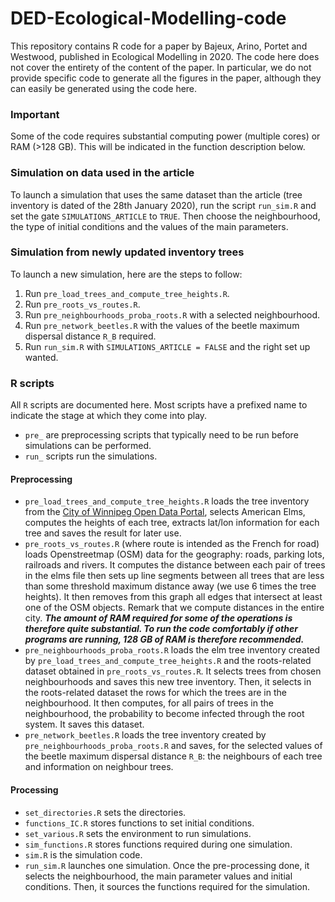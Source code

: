 # DED-Ecological-Modelling-code
This repository contains R code for a paper by Bajeux, Arino, Portet and Westwood, published in Ecological Modelling in 2020. The code here does not cover the entirety of the content of the paper. In particular, we do not provide specific code to generate all the figures in the paper, although they can easily be generated using the code here.

### Important
Some of the code requires substantial computing power (multiple cores) or RAM (>128 GB). This will be indicated in the function description below.

### Simulation on data used in the article
To launch a simulation that uses the same dataset than the article (tree inventory is dated of the 28th January 2020), run the script `run_sim.R` and set the gate `SIMULATIONS_ARTICLE` to `TRUE`. Then choose the neighbourhood, the type of initial conditions and the values of the main parameters.

### Simulation from newly updated inventory trees
To launch a new simulation, here are the steps to follow: 
1. Run `pre_load_trees_and_compute_tree_heights.R`.
2. Run `pre_roots_vs_routes.R`.
3. Run `pre_neighbourhoods_proba_roots.R` with a selected neighbourhood.
4. Run `pre_network_beetles.R` with the values of the beetle maximum dispersal distance `R_B` required.
5. Run `run_sim.R` with `SIMULATIONS_ARTICLE = FALSE` and the right set up wanted.

### R scripts
All `R` scripts are documented here. Most scripts have a prefixed name to indicate the stage at which they come into play.

- `pre_` are preprocessing scripts that typically need to be run before simulations can be performed.
- `run_` scripts run the simulations.

#### Preprocessing 
- `pre_load_trees_and_compute_tree_heights.R` loads the tree inventory from the [City of Winnipeg Open Data Portal](), selects American Elms, computes the heights of each tree, extracts lat/lon information for each tree and saves the result for later use.
- `pre_roots_vs_routes.R` (where route is intended as the French for road) loads Openstreetmap (OSM) data for the geography: roads, parking lots, railroads and rivers. It computes the distance between each pair of trees in the elms file then sets up line segments between all trees that are less than some threshold maximum distance away (we use 6 times the tree heights). It then removes from this graph all edges that intersect at least one of the OSM objects. Remark that we compute distances in the entire city. ***The amount of RAM required for some of the operations is therefore quite substantial. To run the code comfortably if other programs are running, 128 GB of RAM is therefore recommended.***
- `pre_neighbourhoods_proba_roots.R` loads the elm tree inventory created by `pre_load_trees_and_compute_tree_heights.R` and the roots-related dataset obtained in `pre_roots_vs_routes.R`. It selects trees from chosen neighbourhoods and saves this new tree inventory. Then, it selects in the roots-related dataset the rows for which the trees are in the neighbourhood. It then computes, for all pairs of trees in the neighbourhood, the probability to become infected through the root system. It saves this dataset.
- `pre_network_beetles.R` loads the tree inventory created by `pre_neighbourhoods_proba_roots.R` and saves, for the selected values of the beetle maximum dispersal distance `R_B`: the neighbours of each tree and information on neighbour trees.

#### Processing
- `set_directories.R` sets the directories.
- `functions_IC.R` stores functions to set initial conditions.
- `set_various.R` sets the environment to run simulations.
- `sim_functions.R` stores functions required during one simulation.
- `sim.R` is the simulation code.
- `run_sim.R` launches one simulation. Once the pre-processing done, it selects the neighbourhood, the main parameter values and initial conditions. Then, it sources the functions required for the simulation.